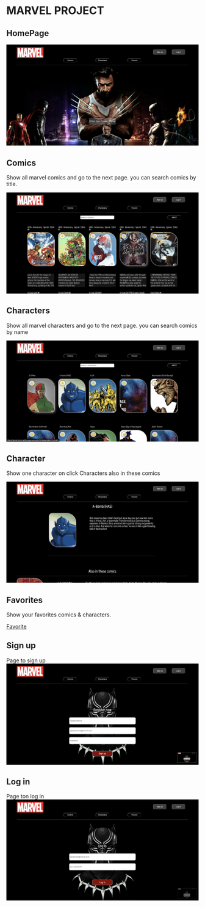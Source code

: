 # MARVEL PROJECT

## HomePage

![Home Page](src/images/homepage.png)

## Comics

Show all marvel comics and go to the next page.
you can search comics by title.

![Comics Pages](src/images/comicspage.png)

## Characters

Show all marvel characters and go to the next page.
you can search comics by name

![Characters](src/images/characterespage.png)

## Character

Show one character on click
Characters also in these comics

![Character](src/images/characteruniq.png)

## Favorites

Show your favorites comics & characters.

[Favorite](src/images/favs.gif)

## Sign up

Page to sign up
![Sign up](src/images/signup.png)

## Log in

Page ton log in
![Log in](src/images/login.png)
